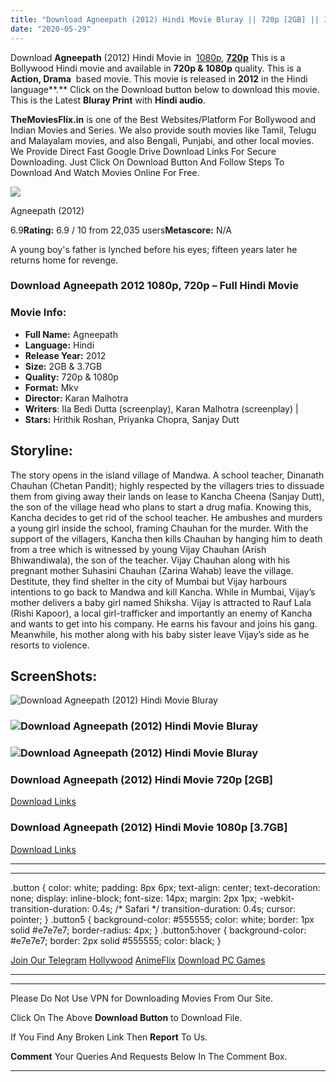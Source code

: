 ```yaml
---
title: "Download Agneepath (2012) Hindi Movie Bluray || 720p [2GB] || 1080p [3.7GB]"
date: "2020-05-29"
---
```


Download **Agneepath** (2012) Hindi Movie in  [1080p](https://1moviesflix.com/1080p-movies/), [**720p**](https://1moviesflix.com/720p-movies/) This is a Bollywood Hindi movie and available in **720p & 1080p** quality. This is a **Action, Drama**  based movie. This movie is released in **2012** in the Hindi language**.** Click on the Download button below to download this movie. This is the Latest **Bluray Print** with **Hindi audio**.

**TheMoviesFlix.in** is one of the Best Websites/Platform For Bollywood and Indian Movies and Series. We also provide south movies like Tamil, Telugu and Malayalam movies, and also Bengali, Punjabi, and other local movies. We Provide Direct Fast Google Drive Download Links For Secure Downloading. Just Click On Download Button And Follow Steps To Download And Watch Movies Online For Free.

[![](https://m.media-amazon.com/images/M/MV5BMzI4Mzg3NTEtMDFhMy00ZTUxLWJiYTItYTM2NGU4MWVmMDAyXkEyXkFqcGdeQXVyNDkxMzY0Mjk@._V1_SX300.jpg)](https://www.imdb.com/title/tt1849718/ "Agneepath")

Agneepath (2012)

6.9**Rating:** 6.9 / 10 from 22,035 users**Metascore:** N/A

A young boy's father is lynched before his eyes; fifteen years later he returns home for revenge.

### Download Agneepath 2012 1080p, 720p – Full Hindi Movie

### Movie Info:

- **Full Name:** Agneepath
- **Language:** Hindi
- **Release Year:** 2012
- **Size:** 2GB & 3.7GB
- **Quality:** 720p & 1080p
- **Format:** Mkv
- **Director:** Karan Malhotra
- **Writers**: Ila Bedi Dutta (screenplay), Karan Malhotra (screenplay) |
- **Stars:** Hrithik Roshan, Priyanka Chopra, Sanjay Dutt

## Storyline:

The story opens in the island village of Mandwa. A school teacher, Dinanath Chauhan (Chetan Pandit); highly respected by the villagers tries to dissuade them from giving away their lands on lease to Kancha Cheena (Sanjay Dutt), the son of the village head who plans to start a drug mafia. Knowing this, Kancha decides to get rid of the school teacher. He ambushes and murders a young girl inside the school, framing Chauhan for the murder. With the support of the villagers, Kancha then kills Chauhan by hanging him to death from a tree which is witnessed by young Vijay Chauhan (Arish Bhiwandiwala), the son of the teacher. Vijay Chauhan along with his pregnant mother Suhasini Chauhan (Zarina Wahab) leave the village. Destitute, they find shelter in the city of Mumbai but Vijay harbours intentions to go back to Mandwa and kill Kancha. While in Mumbai, Vijay’s mother delivers a baby girl named Shiksha. Vijay is attracted to Rauf Lala (Rishi Kapoor), a local girl-trafficker and importantly an enemy of Kancha and wants to get into his company. He earns his favour and joins his gang. Meanwhile, his mother along with his baby sister leave Vijay’s side as he resorts to violence.

## ScreenShots:

![Download Agneepath (2012) Hindi Movie Bluray](https://m.media-amazon.com/images/M/MV5BYzMwOGI4NjEtZjZlMC00NWY5LTkxYzAtMmYyNWY5YWM4YTljXkEyXkFqcGdeQXVyMTE4NTEyNzA@._V1_QL50_.jpg)

### ![Download Agneepath (2012) Hindi Movie Bluray](https://m.media-amazon.com/images/M/MV5BYTlhZWVjMTctOWEwMi00MmM5LWIzMDAtZjc2NDk1OGEzM2ExXkEyXkFqcGdeQXVyMTE4NTEyNzA@._V1_QL50_.jpg)

### ![Download Agneepath (2012) Hindi Movie Bluray](https://m.media-amazon.com/images/M/MV5BMmQ5NDhkNGMtZDc4MC00ZDc2LThhYmQtMDg1MGU1N2FkYjY5XkEyXkFqcGdeQXVyMTE4NTEyNzA@._V1_QL50_.jpg)

### Download Agneepath (2012) Hindi Movie 720p \[2GB\]

[Download Links](https://1moviesflix.com?a270777880=QnFCVjdCNmtwaXN2UG44bFlTbURoaEdUWGJwMm95Znp3cU1rR0prcmpFbFdRbGVVS0NXQVpYai8rZ0Nlc2ZVLzFtMWQ5MTZPbis1TXdMczFTdm9INHdIZGhFbDE4bVk4QUdMTGsxNTVyZlE9)

### Download Agneepath (2012) Hindi Movie 1080p \[3.7GB\] 

[Download Links](https://1moviesflix.com?a270777880=QnFCVjdCNmtwaXN2UG44bFlTbURoaEdUWGJwMm95Znp3cU1rR0prcmpFbFdRbGVVS0NXQVpYai8rZ0Nlc2ZVL2JSak8raGd4UGpqdUk0NENUNllZRW9WUVI5bkFLcStjMU9vb1IrcEhNM0k9)

* * *

* * *

.button { color: white; padding: 8px 6px; text-align: center; text-decoration: none; display: inline-block; font-size: 14px; margin: 2px 1px; -webkit-transition-duration: 0.4s; /\* Safari \*/ transition-duration: 0.4s; cursor: pointer; } .button5 { background-color: #555555; color: white; border: 1px solid #e7e7e7; border-radius: 4px; } .button5:hover { background-color: #e7e7e7; border: 2px solid #555555; color: black; }

[Join Our Telegram](http://gdrivepro.xyz/join.php) [Hollywood](https://moviesverse.com/) [AnimeFlix](https://animeflix.in/) [Download PC Games](https://gamesflix.net/)  

* * *

* * *

  

Please Do Not Use VPN for Downloading Movies From Our Site.

Click On The Above **Download Button** to Download File.

If You Find Any Broken Link Then **Report** To Us.

**Comment** Your Queries And Requests Below In The Comment Box.

* * *
